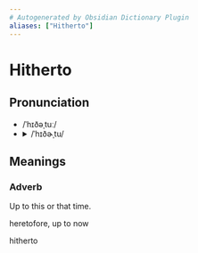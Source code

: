 ```yaml
---
# Autogenerated by Obsidian Dictionary Plugin
aliases: ["Hitherto"]
---
```


# Hitherto

## Pronunciation

- /ˈhɪðəˌtuː/
- <details><summary>/ˈhɪðɚˌtu/</summary><audio controls><source src="https://api.dictionaryapi.dev/media/pronunciations/en/hitherto-us.mp3"></audio></details>

## Meanings

### Adverb

Up to this or that time.

heretofore, up to now




hitherto